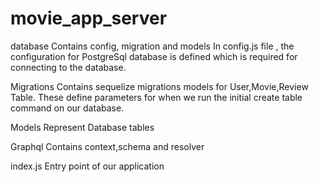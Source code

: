 # movie_app_server
database
Contains config, migration and models
In  config.js file , the configuration for PostgreSql database is defined which is required for connecting to the database.

Migrations
Contains sequelize migrations models for User,Movie,Review Table. These define parameters for when we run the initial create table command on our database.


Models
Represent Database tables

Graphql
Contains context,schema and resolver

index.js
Entry point of our application




